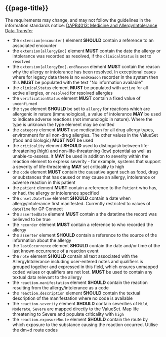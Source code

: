 ## {{page-title}}

<div class="nhsd-a-box nhsd-a-box--bg-light-yellow nhsd-!t-margin-bottom-6 nhsd-t-body">
    The requirements may change, and may not follow the guidelines in the information standards notice: <a href="https://digital.nhs.uk/data-and-information/information-standards/information-standards-and-data-collections-including-extractions/publications-and-notifications/standards-and-collections/dapb4013-medicine-and-allergy-intolerance-data-transfer">DAPB4013: Medicine and Allergy/Intolerance Data Transfer</a>
</div>

- the `extension[encounter]` element **SHOULD** contain a reference to an associated encounter
- the `extension[allergyEnd]` element **MUST** contain the date the allergy or intolerance was recorded as resolved, if the `clinicalStatus` is set to `resolved`
- the `extension[allergyEnd].endReason` element **MUST** contain the reason why the allergy or intolerance has been resolved. In exceptional cases where for legacy data there is no `endReason` recorder in the system then this **MUST** be populated with the text "No information available"
- the `clinicalStatus` element **MUST** be populated with `active` for all active allergies, or `resolved` for resolved allergies
- the `verificationStatus` element **MUST** contain a fixed value of `unconfirmed`
- the `type` element **SHOULD** be set to `allergy` for reactions which are allergenic in nature (immunological), a value of intolerance **MAY** be used to indicate adverse reactions (not immunologic in nature). Where the type is unknown the type element may be omitted
- the `category` element **MUST** use medication for all drug allergy types, environment for all non-drug allergies. The other values in the ValueSet (food and biologic) **MUST NOT** be used
- the `criticality` element **SHOULD** used to distinguish between life-threatening (high) and non-life-threatening (low) potential as well as unable-to-assess. It **MAY** be used in addition to severity within the reaction element to express severity - for example, systems that support a severity of life-threatening **MAY** set criticality to high
- the `code` element **MUST** contain the causative agent such as food, drug or substances that has caused or may cause an allergy, intolerance or adverse reaction in this patient
- the `patient` element **MUST** contain a reference to the `Patient` who has, or had, the allergy or intolerance specified
- the `onset.DateTime` element **SHOULD** contain a date when allergy/intolerance first manifested. Currently restricted to values of `dateTime` for GP Connect
- the `assertedDate` element **MUST** contain a the datetime the record was believed to be true
- the `recorder` element **MUST** contain a reference to who recorded the allergy
- the `asserter` element **SHOULD** contain a reference to the source of the information about the allergy
- the `lastOccurrence` element **SHOULD** contain the date and/or time of the last known occurrence of a reaction event
- the `note` element **SHOULD** contain all text associated with the AllergyIntolerance including user-entered notes and qualifiers is grouped together and expressed in this field, which ensures unmapped coded values or qualifiers are not lost. **MUST** be used to contain any textual data relevant to the allergy
- the `reaction.manifestation` element **SHOULD** contain the reaction resulting from the allergy/intolerance as a code
- the `reaction.description` element **SHOULD** contain the textual description of the manifestation where no code is available
- the `reaction.severity` element **SHOULD** contain severities of `Mild`, `Moderate`, `Severe` are mapped directly to the ValueSet. Map life threatening to Severe and populate criticality with `high`
- the `reaction.exposureRoute` element **SHOULD** contain the route by which exposure to the substance causing the reaction occurred. Utilise the dm+d route codes
